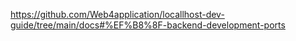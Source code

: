 https://github.com/Web4application/locallhost-dev-guide/tree/main/docs#%EF%B8%8F-backend-development-ports
